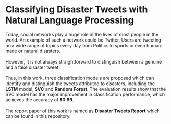 # Classifying Disaster Tweets with Natural Language Processing
Today, social networks play a huge role in the lives of most people in the world. An example of such a network could be Twitter. Users are tweeting on a wide range of topics every day from Politics to sports or even human-made or natural disasters.
<br /><br /> However, it is not always straightforward to distinguish between a genuine and a fake disaster tweet.
<br /><br /> Thus, in this work, three classification models are proposed which can identify and distinguish the tweets attributed to disasters, including the **LSTM** model, **SVC** and **Random Forest**. The evaluation results show that the SVC model has the major improvement in classification performance, which achieves the accuracy of **80.69**.
<br /><br /> The report paper of this work is named as **Disaster Tweets Report** which can be found in this repository.

